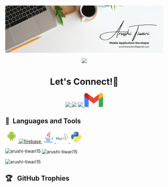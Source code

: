 ![logo](https://github.com/arushi-tiwari15/Arushi-tiwari15/blob/main/White%20Minimalist%20Profile%20LinkedIn%20Banner.png)
<div id="header" align="center">
  <img src="https://media.giphy.com/media/M9gbBd9nbDrOTu1Mqx/giphy.gif" width="100"/>
</div>
<h1 align="center">
  Let's Connect!💬
</h1>
<p align="center">
<a href="https://www.instagram.com/arushi_tiwari15/">
  <img height="50" src="https://user-images.githubusercontent.com/46517096/166974368-9798f39f-1f46-499c-b14e-81f0a3f83a06.png"/>
</a>
  <a href="https://leetcode.com/arushi_tiwari15/">
    <img height="50" src="https://raw.githubusercontent.com/rahuldkjain/github-profile-readme-generator/master/src/images/icons/Social/leet-code.svg" /></a>
<a href="www.linkedin.com/in/arushi-tiwari-99765525b">
  <img height="50" src="https://user-images.githubusercontent.com/46517096/166973395-19676cd8-f8ec-4abf-83ff-da8243505b82.png"/>
<a href="mailto:arushi.tiwari2020@vitbhopal.ac.in">
  <img height="45" src="https://github.com/itzmeutkarshh/itzmeutkarshh/blob/main/mail.png" /></a>
</a>
</p>

<h2> 🚀 &nbsp;Languages and Tools </h2>
<p align="left"> <a href="https://developer.android.com" target="_blank" rel="noreferrer"> <img src="https://raw.githubusercontent.com/devicons/devicon/master/icons/android/android-original-wordmark.svg" alt="android" width="40" height="40"/> </a> 
  <a href="https://firebase.google.com/" target="_blank" rel="noreferrer"> <img src="https://www.vectorlogo.zone/logos/firebase/firebase-icon.svg" alt="firebase" width="40" height="40"/> </a> 
</a> <a href="https://www.java.com" target="_blank" rel="noreferrer"> <img src="https://raw.githubusercontent.com/devicons/devicon/master/icons/java/java-original.svg" alt="java" width="40" height="40"/> </a> 
<a href="https://www.mysql.com/" target="_blank" rel="noreferrer"> <img src="https://raw.githubusercontent.com/devicons/devicon/master/icons/mysql/mysql-original-wordmark.svg" alt="mysql" width="40" height="40"/> </a> 
 <a href="https://www.python.org" target="_blank" rel="noreferrer"> <img src="https://raw.githubusercontent.com/devicons/devicon/master/icons/python/python-original.svg" alt="python" width="40" height="40"/> </a> 
 </p>
 <p><img align="left" src="https://github-readme-stats.vercel.app/api/top-langs?username=arushi-tiwari15&show_icons=true&locale=en&layout=compact" alt="arushi-tiwari15" /></p>
 <p>&nbsp;<img align="center" src="https://github-readme-stats.vercel.app/api?username=arushi-tiwari15&show_icons=true&locale=en" alt="arushi-tiwari15" /></p>
 <p><img align="center" src="https://github-readme-streak-stats.herokuapp.com/?user=arushi-tiwari15&" alt="arushi-tiwari15" /></p>
<h2> 🏆 &nbsp; GitHub Trophies </h2>

